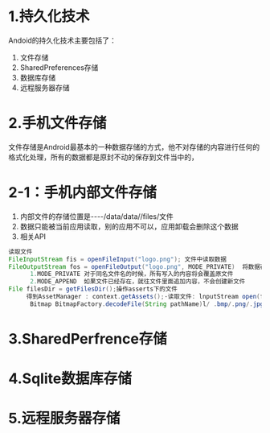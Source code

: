 <!--
 * @Author: your name
 * @Date: 2021-03-03 15:04:47
 * @LastEditTime: 2021-03-10 08:41:47
 * @LastEditors: Please set LastEditors
 * @Description: In User Settings Edit
 * @FilePath: \docs\7.Andriod\1.Andriodbasic\4.数据存储方案.md
-->

# 1.持久化技术

Andoid的持久化技术主要包括了：

1. 文件存储
2. SharedPreferences存储
3. 数据库存储
4. 远程服务器存储

# 2.手机文件存储

文件存储是Android最基本的一种数据存储的方式，他不对存储的内容进行任何的格式化处理，所有的数据都是原封不动的保存到文件当中的，

# 2-1：手机内部文件存储

1. 内部文件的存储位置是----/data/data/<packageName></packageName>/files/文件
2. 数据只能被当前应用读取，别的应用不可以，应用卸载会删除这个数据
3. 相关API

```java
读取文件
FileInputStream fis = openFileInput("logo.png"); 文件中读取数据
FileOutputStream fos = openFileOutput("logo.png", MODE_PRIVATE)  将数据存储（写）到指定的文件中
      1.MODE_PRIVATE 对于同名文件名的时候，所有写入的内容将会覆盖原文件
      2.MODE_APPEND  如果文件已经存在，就往文件里面追加内容，不会创建新文件
File filesDir = getFilesDir();操作asserts下的文件
     得到AssetManager : context.getAssets();·读取文件: lnputStream open(filename);加载图片文件
      Bitmap BitmapFactory.decodeFile(String pathName)l/ .bmp/.png/.jpg
```



# 3.SharedPerfrence存储

# 4.Sqlite数据库存储


# 5.远程服务器存储